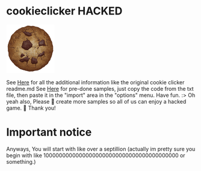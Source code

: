 # cookieclicker HACKED

<img src="img/perfectCookie.png" width="128">

See [Here](https://github.com/Cookie-Clicker-Coder/Cookie-Clicker-Hacked/files/info.txt) for all the additional information like the original cookie clicker readme.md
See [Here](https://github.com/Cookie-Clicker-Coder/Cookie-Clicker-Hacked/samples/sample-1.txt) for pre-done samples, just copy the code from the txt file, then paste it in the "import" area in the "options" menu. Have fun. :> Oh yeah also, Please 🙏 create more samples so all of us can enjoy a hacked game. 🥺 Thank you!

# Important notice
Anyways, You will start with like over a septillion (actually im pretty sure you begin with like 10000000000000000000000000000000000000000 or something.)
